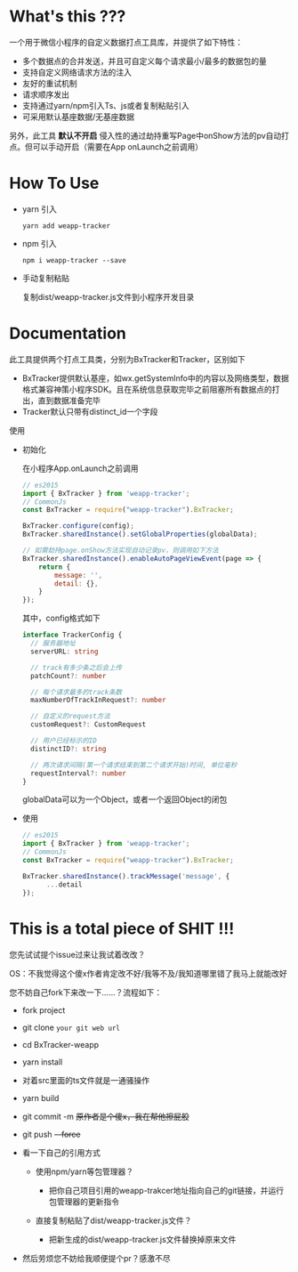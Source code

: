 # What's this ???

一个用于微信小程序的自定义数据打点工具库，并提供了如下特性：

* 多个数据点的合并发送，并且可自定义每个请求最小/最多的数据包的量
* 支持自定义网络请求方法的注入
* 友好的重试机制
* 请求顺序发出
* 支持通过yarn/npm引入Ts、js或者复制粘贴引入
* 可采用默认基座数据/无基座数据

另外，此工具 **默认不开启** 侵入性的通过劫持重写Page中onShow方法的pv自动打点。但可以手动开启（需要在App onLaunch之前调用）

# How To Use 

* yarn 引入

  ```shell
  yarn add weapp-tracker
  ```

* npm 引入

  ```shell
  npm i weapp-tracker --save
  ```

* 手动复制粘贴

  复制dist/weapp-tracker.js文件到小程序开发目录

# Documentation

此工具提供两个打点工具类，分别为BxTracker和Tracker，区别如下

* BxTracker提供默认基座，如wx.getSystemInfo中的内容以及网络类型，数据格式兼容神策小程序SDK。且在系统信息获取完毕之前阻塞所有数据点的打出，直到数据准备完毕
* Tracker默认只带有distinct_id一个字段



使用

* 初始化

  在小程序App.onLaunch之前调用

  ``` javascript
  // es2015
  import { BxTracker } from 'weapp-tracker';
  // CommonJs
  const BxTracker = require("weapp-tracker").BxTracker;
  
  BxTracker.configure(config);
  BxTracker.sharedInstance().setGlobalProperties(globalData);
  
  // 如需劫持page.onShow方法实现自动记录pv，则调用如下方法
  BxTracker.sharedInstance().enableAutoPageViewEvent(page => {
      return {
          message: '',
          detail: {},
      }
  });
  ```

  其中，config格式如下

  ```typescript
  interface TrackerConfig {
    // 服务器地址
    serverURL: string
  
    // track有多少条之后会上传
    patchCount?: number
  
    // 每个请求最多的track条数
    maxNumberOfTrackInRequest?: number
  
    // 自定义的request方法
    customRequest?: CustomRequest
  
    // 用户已经标示的ID
    distinctID?: string
  
    // 两次请求间隔(第一个请求结束到第二个请求开始)时间, 单位毫秒
    requestInterval?: number
  }
  ```

  globalData可以为一个Object，或者一个返回Object的闭包

* 使用

  ``` javascript
  // es2015
  import { BxTracker } from 'weapp-tracker';
  // CommonJs
  const BxTracker = require("weapp-tracker").BxTracker;
  
  BxTracker.sharedInstance().trackMessage('message', {
        ...detail
  });
  ```

# This is a total piece of SHIT !!!

您先试试提个issue过来让我试着改改？

OS：不我觉得这个傻x作者肯定改不好/我等不及/我知道哪里错了我马上就能改好



您不妨自己fork下来改一下……？流程如下：

* fork project

* git clone `your git web url`

* cd BxTracker-weapp

* yarn install

* 对着src里面的ts文件就是一通骚操作

* yarn build

* git commit -m ~~原作者是个傻x，我在帮他擦屁股~~

* git push ~~--force~~

* 看一下自己的引用方式

  * 使用npm/yarn等包管理器？

    * 把你自己项目引用的weapp-trakcer地址指向自己的git链接，并运行包管理器的更新指令
  * 直接复制粘贴了dist/weapp-tracker.js文件？
    * 把新生成的dist/weapp-tracker.js文件替换掉原来文件

* 然后劳烦您不妨给我顺便提个pr？感激不尽
